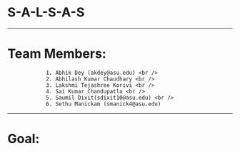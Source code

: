 # S-A-L-S-A-S



-------------------------------------------------------

# Team Members:   <br />
                1. Abhik Dey (akdey@asu.edu) <br />
                2. Abhilash Kumar Chaudhary <br />
                3. Lakshmi Tejashree Korivi <br />
                4. Sai Kumar Chandupatla <br />
                5. Saumil Dixit(sdixit10@asu.edu) <br />
                6. Sethu Manickam (smanick4@asu.edu)


-------------------------------------------------------

# Goal: 
